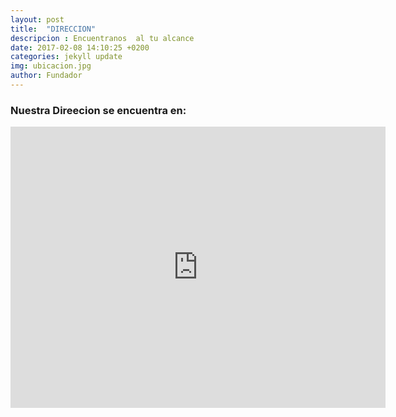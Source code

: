 ```yaml
---
layout: post
title:  "DIRECCION"
descripcion : Encuentranos  al tu alcance 
date: 2017-02-08 14:10:25 +0200
categories: jekyll update
img: ubicacion.jpg
author: Fundador
---
```


### Nuestra Direecion se encuentra en: 


<iframe src="https://www.google.com/maps/embed?pb=!1m18!1m12!1m3!1d3763.085184244368!2d-99.15505468522569!3d19.408725086897853!2m3!1f0!2f0!3f0!3m2!1i1024!2i768!4f13.1!3m3!1m2!1s0x85d1ff186212332f%3A0xb3f49e0900720c7e!2sCentro%20M%C3%A9dico%20Nacional%20Siglo%20XXI!5e0!3m2!1ses!2smx!4v1649369369821!5m2!1ses!2smx" width="600" height="450" style="border:0;" allowfullscreen="" loading="lazy" referrerpolicy="no-referrer-when-downgrade"></iframe>
